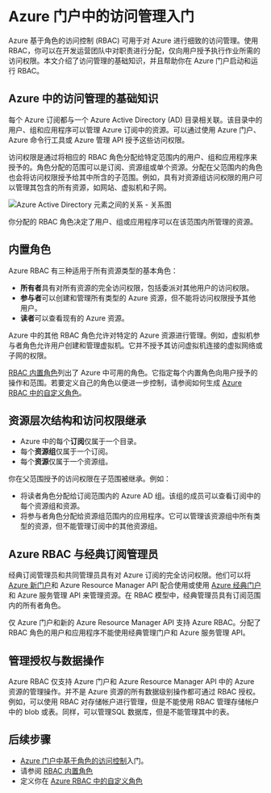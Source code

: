 <properties
	pageTitle="Azure Active Directory 基于角色的访问控制| Azure"
	description="Azure 门户中具有 Azure 基于角色的访问控制的访问管理入门。在目录中使用角色分配来分配权限。"
	services="active-directory"
	documentationCenter=""
	authors="kgremban"
	manager="stevenpo"
	editor=""/>

<tags
	ms.service="active-directory"
	ms.devlang="na"
	ms.topic="article"
	ms.tgt_pltfrm="na"
	ms.workload="identity"
	ms.date="08/03/2016"
	wacn.date="09/26/2016"
	ms.author="kgremban"/>

# Azure 门户中的访问管理入门

Azure 基于角色的访问控制 (RBAC) 可用于对 Azure 进行细致的访问管理。使用 RBAC，你可以在开发运营团队中对职责进行分配，仅向用户授予执行作业所需的访问权限。本文介绍了访问管理的基础知识，并且帮助你在 Azure 门户启动和运行 RBAC。

## Azure 中的访问管理的基础知识
每个 Azure 订阅都与一个 Azure Active Directory (AD) 目录相关联。该目录中的用户、组和应用程序可以管理 Azure 订阅中的资源。可以通过使用 Azure 门户、Azure 命令行工具或 Azure 管理 API 授予这些访问权限。

访问权限是通过将相应的 RBAC 角色分配给特定范围内的用户、组和应用程序来授予的。角色分配的范围可以是订阅、资源组或单个资源。分配在父范围内的角色也会将访问权限授予给其中所含的子范围。例如，具有对资源组访问权限的用户可以管理其包含的所有资源，如网站、虚拟机和子网。

![Azure Active Directory 元素之间的关系 - 关系图](./media/role-based-access-control-what-is/rbac_aad.png)

你分配的 RBAC 角色决定了用户、组或应用程序可以在该范围内所管理的资源。

## 内置角色
Azure RBAC 有三种适用于所有资源类型的基本角色：

- **所有者**具有对所有资源的完全访问权限，包括委派对其他用户的访问权限。
- **参与者**可以创建和管理所有类型的 Azure 资源，但不能将访问权限授予其他用户。
- **读者**可以查看现有的 Azure 资源。

Azure 中的其他 RBAC 角色允许对特定的 Azure 资源进行管理。例如，虚拟机参与者角色允许用户创建和管理虚拟机。它并不授予其访问虚拟机连接的虚拟网络或子网的权限。

[RBAC 内置角色](/documentation/articles/role-based-access-built-in-roles/)列出了 Azure 中可用的角色。它指定每个内置角色向用户授予的操作和范围。若要定义自己的角色以便进一步控制，请参阅如何生成 [Azure RBAC 中的自定义角色](/documentation/articles/role-based-access-control-custom-roles/)。

## 资源层次结构和访问权限继承
- Azure 中的每个**订阅**仅属于一个目录。
- 每个**资源组**仅属于一个订阅。
- 每个**资源**仅属于一个资源组。

你在父范围授予的访问权限在子范围被继承。例如：

- 将读者角色分配给订阅范围内的 Azure AD 组。该组的成员可以查看订阅中的每个资源组和资源。
- 将参与者角色分配给资源组范围内的应用程序。它可以管理该资源组中所有类型的资源，但不能管理订阅中的其他资源组。

## Azure RBAC 与经典订阅管理员
经典订阅管理员和共同管理员具有对 Azure 订阅的完全访问权限。他们可以将 [Azure 新门户](https://portal.azure.cn)和 Azure Resource Manager API 配合使用或使用 [Azure 经典门户](https://manage.windowsazure.cn) 和 Azure 服务管理 API 来管理资源。在 RBAC 模型中，经典管理员具有订阅范围内的所有者角色。

仅 Azure 门户和新的 Azure Resource Manager API 支持 Azure RBAC。分配了 RBAC 角色的用户和应用程序不能使用经典管理门户和 Azure 服务管理 API。

## 管理授权与数据操作
Azure RBAC 仅支持 Azure 门户和 Azure Resource Manager API 中的 Azure 资源的管理操作。并不是 Azure 资源的所有数据级别操作都可通过 RBAC 授权。例如，可以使用 RBAC 对存储帐户进行管理，但是不能使用 RBAC 管理存储帐户中的 blob 或表。同样，可以管理SQL 数据库，但是不能管理其中的表。

## 后续步骤
- [Azure 门户中基于角色的访问控制](/documentation/articles/role-based-access-control-configure/)入门。
- 请参阅 [RBAC 内置角色](/documentation/articles/role-based-access-built-in-roles/)
- 定义你在 [Azure RBAC 中的自定义角色](/documentation/articles/role-based-access-control-custom-roles/)

<!---HONumber=Mooncake_0627_2016-->